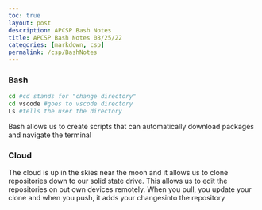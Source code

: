 ```yaml
---
toc: true
layout: post
description: APCSP Bash Notes
title: APCSP Bash Notes 08/25/22
categories: [markdown, csp]
permalink: /csp/BashNotes
---
```

### Bash

```bash
cd #cd stands for "change directory"
cd vscode #goes to vscode directory
Ls #tells the user the directory
```
Bash allows us to create scripts that can automatically download packages and navigate the terminal

### Cloud

The cloud is up in the skies near the moon and it allows us to clone repositories down to our solid state drive. This allows us to edit the repositories on out own devices remotely. When you pull, you update your clone and when you push, it adds your changesinto the repository
